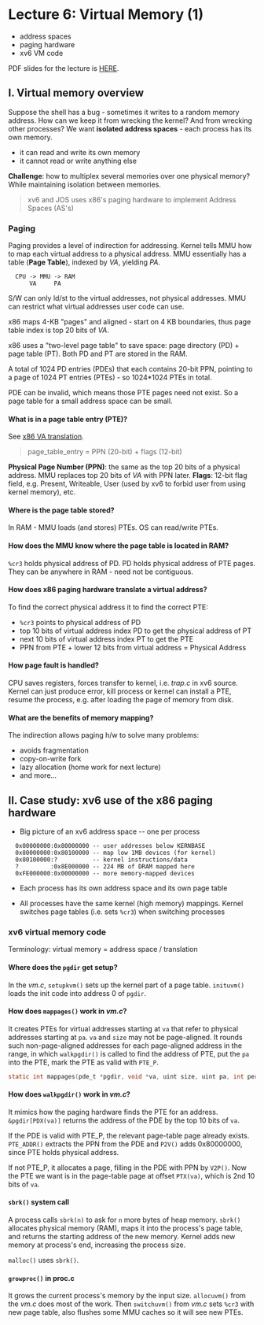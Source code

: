 # Lecture 6: Virtual Memory (1)

* address spaces
* paging hardware
* xv6 VM code

PDF slides for the lecture is [HERE](../resources/virtual-memory-1.pdf). 

## I. Virtual memory overview

Suppose the shell has a bug - sometimes it writes to a random memory address. How can we keep it from wrecking the kernel? And from wrecking other processes? We want **isolated address spaces** - each process has its own memory.

* it can read and write its own memory
* it cannot read or write anything else
  
**Challenge**: how to multiplex several memories over one physical memory? While maintaining isolation between memories.

> xv6 and JOS uses x86's paging hardware to implement Address Spaces (AS's)

### Paging

Paging provides a level of indirection for addressing. Kernel tells MMU how to map each virtual address to a physical address. MMU essentially has a table (**Page Table**), indexed by *VA*, yielding *PA*.
```
  CPU -> MMU -> RAM
      VA     PA
```

S/W can only ld/st to the virtual addresses, not physical addresses. MMU can restrict what virtual addresses user code can use.

x86 maps 4-KB "pages" and aligned - start on 4 KB boundaries, thus page table index is top 20 bits of *VA*.

x86 uses a "two-level page table" to save space: page directory (PD) + page table (PT). Both PD and PT are stored in the RAM.

A total of 1024 PD entries (PDEs) that each contains 20-bit PPN, pointing to a page of 1024 PT entries (PTEs) - so 1024*1024 PTEs in total.

PDE can be invalid, which means those PTE pages need not exist. So a page table for a small address space can be small.

#### What is in a page table entry (PTE)?

See [x86 VA translation](../resources/x86-translation-and-registers.pdf).

> page_table_entry = PPN (20-bit) + flags (12-bit)

**Physical Page Number (PPN)**: the same as the top 20 bits of a physical address. MMU replaces top 20 bits of *VA* with PPN later.
**Flags**: 12-bit flag field, e.g. Present, Writeable, User (used by xv6 to forbid user from using kernel memory), etc.

#### Where is the page table stored?

In RAM - MMU loads (and stores) PTEs. OS can read/write PTEs.

#### How does the MMU know where the page table is located in RAM?

`%cr3` holds physical address of PD. PD holds physical address of PTE pages. They can be anywhere in RAM - need not be contiguous.

#### How does x86 paging hardware translate a virtual address?

To find the correct physical address it to find the correct PTE:

* `%cr3` points to physical address of PD
* top 10 bits of virtual address index PD to get the physical address of PT
* next 10 bits of virtual address index PT to get the PTE
* PPN from PTE + lower 12 bits from virtual address = Physical Address

#### How page fault is handled?

CPU saves registers, forces transfer to kernel, i.e. *trap.c* in xv6 source. Kernel can just produce error, kill process or kernel can install a PTE, resume the process, e.g. after loading the page of memory from disk.

#### What are the benefits of memory mapping?

The indirection allows paging h/w to solve many problems:

* avoids fragmentation
* copy-on-write fork
* lazy allocation (home work for next lecture)
* and more...

## II. Case study: xv6 use of the x86 paging hardware

* Big picture of an xv6 address space -- one per process
```
  0x00000000:0x80000000 -- user addresses below KERNBASE
  0x80000000:0x80100000 -- map low 1MB devices (for kernel)
  0x80100000:?          -- kernel instructions/data
  ?         :0x8E000000 -- 224 MB of DRAM mapped here
  0xFE000000:0x00000000 -- more memory-mapped devices
```

* Each process has its own address space and its own page table

* All processes have the same kernel (high memory) mappings. Kernel switches page tables (i.e. sets `%cr3`) when switching processes

### xv6 virtual memory code

Terminology: virtual memory = address space / translation

#### Where does the `pgdir` get setup?
  
In the *vm.c*, `setupkvm()` sets up the kernel part of a page table. `inituvm()` loads the init code into address 0 of `pgdir`.

#### How does `mappages()` work in *vm.c*?

It creates PTEs for virtual addresses starting at `va` that refer to physical addresses starting at `pa`. `va` and `size` may not be page-aligned. It rounds such non-page-aligned addresses for each page-aligned address in the range, in which `walkpgdir()` is called to find the address of PTE, put the `pa` into the PTE, mark the PTE as valid with `PTE_P`.

```c
static int mappages(pde_t *pgdir, void *va, uint size, uint pa, int perm);
```

#### How does `walkpgdir()` work in *vm.c*?

It mimics how the paging hardware finds the PTE for an address. `&pgdir[PDX(va)]` returns the address of the PDE by the top 10 bits of `va`.

If the PDE is valid with PTE_P, the relevant page-table page already exists. `PTE_ADDR()` extracts the PPN from the PDE and `P2V()` adds 0x80000000, since PTE holds physical address.

If not PTE_P, it allocates a page, filling in the PDE with PPN by `V2P()`. Now the PTE we want is in the page-table page at offset `PTX(va)`, which is 2nd 10 bits of `va`.

#### `sbrk()` system call

A process calls `sbrk(n)` to ask for `n` more bytes of heap memory. `sbrk()` allocates physical memory (RAM), maps it into the process's page table, and returns the starting address of the new memory. Kernel adds new memory at process's end, increasing the process size.

`malloc()` uses `sbrk()`.

#### `growproc()` in proc.c

It grows the current process's memory by the input size. `allocuvm()` from the *vm.c* does most of the work. Then `switchuvm()` from *vm.c* sets `%cr3` with new page table, also flushes some MMU caches so it will see new PTEs.